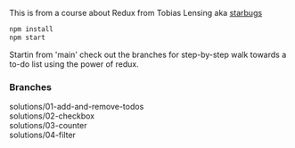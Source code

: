 This is from a course about Redux from Tobias Lensing aka [starbugs](https://github.com/starbugs)


```s
npm install
npm start
```

Startin from 'main' check out the branches for step-by-step walk towards a to-do list using the power of redux.

### Branches

solutions/01-add-and-remove-todos  
solutions/02-checkbox  
solutions/03-counter  
solutions/04-filter  
